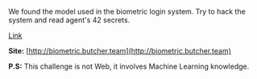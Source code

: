 We found the model used in the biometric login system. Try to hack the system and read agent's 42 secrets.



[Link](https://static.pwn2win.party/biometriclogin_00c9ea4e4762f716ac4d300d6d9c2935639cc5e4d139b5790d765dcbeea539d0.tar.gz)

**Site:** [http://biometric.butcher.team](http://biometric.butcher.team)

**P.S:** This challenge is not Web, it involves Machine Learning knowledge.
